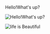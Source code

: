 Hello!What's up?  


![Hello!What's up? ](https://encrypted-tbn0.gstatic.com/images?q=tbn:ANd9GcTa86j2dwmmsPkonsPaSs6C7CxJ-A9bNLOLzA&usqp=CAU)  

![life is Beautiful](https://encrypted-tbn0.gstatic.com/images?q=tbn:ANd9GcQKRSAxAoPyMfUQbjxf1yJ86PW-CdgNpzGZnA&usqp=CAU)